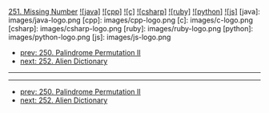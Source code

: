 [251. Missing Number](https://leetcode.com/problems/missing-number/)
[![java]](https://github.com/leetcode-study-group/leetcode-java-solutions/blob/master/251-missing-number.md)
[![cpp]](https://github.com/leetcode-study-group/leetcode-cpp-solutions/blob/master/251-missing-number.md)
[![c]](https://github.com/leetcode-study-group/leetcode-c-solutions/blob/master/251-missing-number.md)
[![csharp]](https://github.com/leetcode-study-group/leetcode-csharp-solutions/blob/master/251-missing-number.md)
[![ruby]](https://github.com/leetcode-study-group/leetcode-ruby-solutions/blob/master/251-missing-number.md)
[![python]](https://github.com/leetcode-study-group/leetcode-python-solutions/blob/master/251-missing-number.md)
[![js]](https://github.com/leetcode-study-group/leetcode-js-solutions/blob/master/251-missing-number.md)
[java]: images/java-logo.png
[cpp]: images/cpp-logo.png
[c]: images/c-logo.png
[csharp]: images/csharp-logo.png
[ruby]: images/ruby-logo.png
[python]: images/python-logo.png
[js]: images/js-logo.png

- [prev: 250. Palindrome Permutation II](250-palindrome-permutation-ii.md)
- [next: 252. Alien Dictionary](252-alien-dictionary.md)

---


---

- [prev: 250. Palindrome Permutation II](250-palindrome-permutation-ii.md)
- [next: 252. Alien Dictionary](252-alien-dictionary.md)
